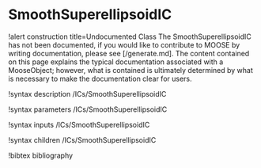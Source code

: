 <!-- MOOSE Documentation Stub: Remove this when content is added. -->

# SmoothSuperellipsoidIC

!alert construction title=Undocumented Class
The SmoothSuperellipsoidIC has not been documented, if you would like to contribute to MOOSE by
writing documentation, please see [/generate.md]. The content contained on this page explains
the typical documentation associated with a MooseObject; however, what is contained is ultimately
determined by what is necessary to make the documentation clear for users.

!syntax description /ICs/SmoothSuperellipsoidIC

!syntax parameters /ICs/SmoothSuperellipsoidIC

!syntax inputs /ICs/SmoothSuperellipsoidIC

!syntax children /ICs/SmoothSuperellipsoidIC

!bibtex bibliography
